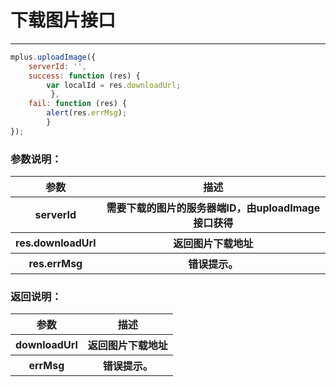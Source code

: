 # 下载图片接口

---
```JavaScript
mplus.uploadImage({
    serverId: '', 
    success: function (res) {
        var localId = res.downloadUrl; 
         },
	fail: function (res) {
        alert(res.errMsg);
        }
});
```

### 参数说明：

<table>
  <tr>
    <th>参数</th>
    <th>描述</th>
  </tr>
  <tr>
    <th>serverId</th>
    <th>需要下载的图片的服务器端ID，由uploadImage接口获得</th>
  </tr>
  <tr>
    <th>res.downloadUrl</th>
    <th>返回图片下载地址</th>
  </tr>
  <tr>
    <th>res.errMsg</th>
    <th>错误提示。</th>
  </tr>
</table>

### 返回说明：

<table>
  <tr>
    <th>参数</th>
    <th>描述</th>
  </tr>
  <tr>
    <th>downloadUrl</th>
    <th>返回图片下载地址</th>
  </tr>
  <tr>
    <th>errMsg</th>
    <th>错误提示。</th>
  </tr>
</table>